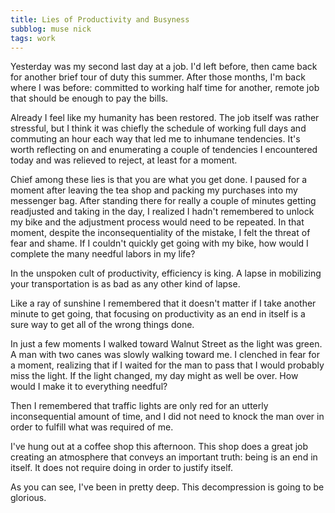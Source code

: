 ```yaml
---
title: Lies of Productivity and Busyness
subblog: muse nick
tags: work
---
```


Yesterday was my second last day at a job. I'd left before, then came back for another brief tour of duty this summer. After those months, I'm back where I was before: committed to working half time for another, remote job that should be enough to pay the bills.

Already I feel like my humanity has been restored. The job itself was rather stressful, but I think it was chiefly the schedule of working full days and commuting an hour each way that led me to inhumane tendencies. It's worth reflecting on and enumerating a couple of tendencies I encountered today and was relieved to reject, at least for a moment.

<!-- MORE -->

Chief among these lies is that you are what you get done. I paused for a moment after leaving the tea shop and packing my purchases into my messenger bag. After standing there for really a couple of minutes getting readjusted and taking in the day, I realized I hadn't remembered to unlock my bike and the adjustment process would need to be repeated. In that moment, despite the inconsequentiality of the mistake, I felt the threat of fear and shame. If I couldn't quickly get going with my bike, how would I complete the many needful labors in my life?

In the unspoken cult of productivity, efficiency is king. A lapse in mobilizing your transportation is as bad as any other kind of lapse.

Like a ray of sunshine I remembered that it doesn't matter if I take another minute to get going, that focusing on productivity as an end in itself is a sure way to get all of the wrong things done.

In just a few moments I walked toward Walnut Street as the light was green. A man with two canes was slowly walking toward me. I clenched in fear for a moment, realizing that if I waited for the man to pass that I would probably miss the light. If the light changed, my day might as well be over. How would I make it to everything needful? 

Then I remembered that traffic lights are only red for an utterly inconsequential amount of time, and I did not need to knock the man over in order to fulfill what was required of me.

I've hung out at a coffee shop this afternoon. This shop does a great job creating an atmosphere that conveys an important truth: being is an end in itself. It does not require doing in order to justify itself.

As you can see, I've been in pretty deep. This decompression is going to be glorious.
